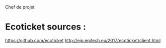 Chef de projet

# Ecoticket sources :
https://github.com/ecoticket
http://eip.epitech.eu/2017/ecoticket/client.html
